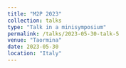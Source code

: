 ```yaml
---
title: "M2P 2023"
collection: talks
type: "Talk in a minisymposium"
permalink: /talks/2023-05-30-talk-5
venue: "Taormina"
date: 2023-05-30
location: "Italy"
---
```

